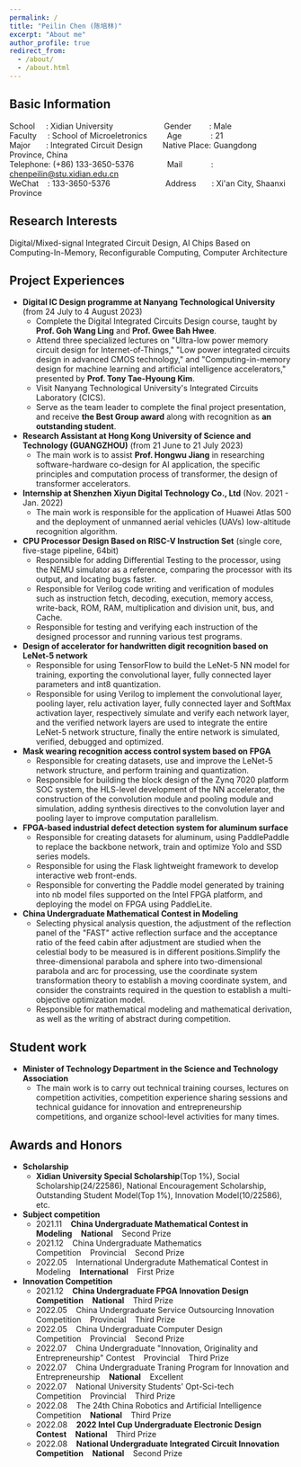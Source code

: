 ```yaml
---
permalink: /
title: "Peilin Chen (陈培林)"
excerpt: "About me"
author_profile: true
redirect_from: 
  - /about/
  - /about.html
---
```


## Basic Information
School&nbsp;&nbsp;&nbsp;&nbsp;&nbsp;:&nbsp;Xidian University&nbsp;&nbsp;&nbsp;&nbsp;&nbsp;&nbsp;&nbsp;&nbsp;&nbsp;&nbsp;&nbsp;&nbsp;&nbsp;&nbsp;&nbsp;&nbsp;&nbsp;&nbsp;&nbsp;&nbsp;&nbsp;&nbsp;&nbsp;Gender&nbsp;&nbsp;&nbsp;&nbsp;&nbsp;&nbsp;&nbsp;&nbsp;: Male                                                 
Faculty&nbsp;&nbsp;&nbsp;&nbsp;&nbsp;:&nbsp;School of Microeletronics&nbsp;&nbsp;&nbsp;&nbsp;&nbsp;&nbsp;&nbsp;&nbsp;&nbsp;Age&nbsp;&nbsp;&nbsp;&nbsp;&nbsp;&nbsp;&nbsp;&nbsp;&nbsp;&nbsp;&nbsp;&nbsp;&nbsp;: 21                                                     
Major&nbsp;&nbsp;&nbsp;&nbsp;&nbsp;&nbsp;&nbsp;:&nbsp;Integrated Circuit Design&nbsp;&nbsp;&nbsp;&nbsp;&nbsp;&nbsp;&nbsp;&nbsp;&nbsp;Native Place: Guangdong Province, China      
Telephone:&nbsp;(+86) 133-3650-5376&nbsp;&nbsp;&nbsp;&nbsp;&nbsp;&nbsp;&nbsp;&nbsp;&nbsp;&nbsp;&nbsp;&nbsp;&nbsp;&nbsp;&nbsp;Mail&nbsp;&nbsp;&nbsp;&nbsp;&nbsp;&nbsp;&nbsp;&nbsp;&nbsp;&nbsp;&nbsp;&nbsp;&nbsp;: chenpeilin@stu.xidian.edu.cn                           
WeChat&nbsp;&nbsp;&nbsp;&nbsp;:&nbsp;133-3650-5376&nbsp;&nbsp;&nbsp;&nbsp;&nbsp;&nbsp;&nbsp;&nbsp;&nbsp;&nbsp;&nbsp;&nbsp;&nbsp;&nbsp;&nbsp;&nbsp;&nbsp;&nbsp;&nbsp;&nbsp;&nbsp;&nbsp;&nbsp;&nbsp;&nbsp;Address&nbsp;&nbsp;&nbsp;&nbsp;&nbsp;&nbsp;&nbsp;: Xi'an City, Shaanxi Province 

## Research Interests
Digital/Mixed-signal Integrated Circuit Design, AI Chips Based on Computing-In-Memory, Reconfigurable Computing, Computer Architecture 

## Project Experiences
* **Digital IC Design programme at Nanyang Technological University** (from 24 July to 4 August 2023)
  - Complete the Digital Integrated Circuits Design course, taught by **Prof. Goh Wang Ling** and **Prof. Gwee Bah Hwee**.
  - Attend three specialized lectures on "Ultra-low power memory circuit design for Internet-of-Things," "Low power integrated circuits design in advanced CMOS technology," and "Computing-in-memory design for machine learning and artificial intelligence accelerators," presented by **Prof. Tony Tae-Hyoung Kim**.
  - Visit Nanyang Technological University's Integrated Circuits Laboratory (CICS).
  - Serve as the team leader to complete the final project presentation, and receive **the Best Group award** along with recognition as **an outstanding student**.
* **Research Assistant at Hong Kong University of Science and Technology (GUANGZHOU)** (from 21 June to 21 July 2023)
  - The main work is to assist **Prof. Hongwu Jiang** in researching software-hardware co-design for AI application, the specific principles and computation process of transformer, the design of transformer accelerators.
* **Internship at Shenzhen Xiyun Digital Technology Co., Ltd** (Nov. 2021 - Jan. 2022)
  - The main work is responsible for the application of Huawei Atlas 500 and the deployment of unmanned aerial vehicles (UAVs) low-altitude recognition algorithm.
* **CPU Processor Design Based on RISC-V Instruction Set** (single core, five-stage pipeline, 64bit)
  - Responsible for adding Differential Testing to the processor, using the NEMU simulator as a reference, comparing the processor with its output, and locating bugs faster.
  - Responsible for Verilog code writing and verification of modules such as instruction fetch, decoding, execution, memory access, write-back, ROM, RAM, multiplication and division unit, bus, and Cache.
  - Responsible for testing and verifying each instruction of the designed processor and running various test programs.
* **Design of accelerator for handwritten digit recognition based on LeNet-5 network**
  - Responsible for using TensorFlow to build the LeNet-5 NN model for training, exporting the convolutional layer, fully connected layer parameters and int8 quantization.
  - Responsible for using Verilog to implement the convolutional layer, pooling layer, relu activation layer, fully connected layer and SoftMax activation layer, respectively simulate and verify each network layer, and the verified network layers are used to integrate the entire LeNet-5 network structure, finally the entire network is simulated, verified, debugged and optimized.
* **Mask wearing recognition access control system based on FPGA**
  - Responsible for creating datasets, use and improve the LeNet-5 network structure, and perform training and quantization.
  - Responsible for building the block design of the Zynq 7020 platform SOC system, the HLS-level development of the NN accelerator, the construction of the convolution module and pooling module and simulation, adding synthesis directives to the convolution layer and pooling layer to improve computation parallelism.
* **FPGA-based industrial defect detection system for aluminum surface**
  - Responsible for creating datasets for aluminum, using PaddlePaddle to replace the backbone network, train and optimize Yolo and SSD series models.
  - Responsible for using the Flask lightweight framework to develop interactive web front-ends.
  - Responsible for converting the Paddle model generated by training into nb model files supported on the Intel FPGA platform, and deploying the model on FPGA using PaddleLite.
* **China Undergraduate Mathematical Contest in Modeling**
  - Selecting physical analysis question, the adjustment of the reflection panel of the "FAST" active reflection surface and the acceptance ratio of the feed cabin after adjustment are studied when the celestial body to be measured is in different positions.Simplify the three-dimensional parabola and sphere into two-dimensional parabola and arc for processing, use the coordinate system transformation theory to establish a moving coordinate system, and consider the constraints required in the question to establish a multi-objective optimization model.
  - Responsible for mathematical modeling and mathematical derivation, as well as the writing of abstract during competition.
 
## Student work
* **Minister of Technology Department in the Science and Technology Association**
  - The main work is to carry out technical training courses, lectures on competition activities, competition experience sharing sessions and 
technical guidance for innovation and entrepreneurship competitions, and organize school-level activities for many times.

## Awards and Honors
* **Scholarship**
  - **Xidian University Special Scholarship**(Top 1%), Social Scholarship(24/22586), National Encouragement Scholarship, Outstanding Student Model(Top 1%), Innovation Model(10/22586), etc.
* **Subject competition**
  - 2021.11&nbsp;&nbsp;&nbsp;&nbsp;**China Undergraduate Mathematical Contest in Modeling**&nbsp;&nbsp;&nbsp;&nbsp;**National**&nbsp;&nbsp;&nbsp;&nbsp;Second Prize
  - 2021.12&nbsp;&nbsp;&nbsp;&nbsp;China Undergraduate Mathematics Competition&nbsp;&nbsp;&nbsp;&nbsp;Provincial&nbsp;&nbsp;&nbsp;&nbsp;Second Prize
  - 2022.05&nbsp;&nbsp;&nbsp;&nbsp;International Undergradute Mathematical Contest in Modeling&nbsp;&nbsp;&nbsp;&nbsp;**International**&nbsp;&nbsp;&nbsp;&nbsp;First Prize
* **Innovation Competition**
  - 2021.12&nbsp;&nbsp;&nbsp;&nbsp;**China Undergraduate FPGA Innovation Design Competition**&nbsp;&nbsp;&nbsp;&nbsp;**National**&nbsp;&nbsp;&nbsp;&nbsp;Third Prize
  - 2022.05&nbsp;&nbsp;&nbsp;&nbsp;China Undergraduate Service Outsourcing Innovation Competition&nbsp;&nbsp;&nbsp;&nbsp;Provincial&nbsp;&nbsp;&nbsp;&nbsp;Third Prize
  - 2022.05&nbsp;&nbsp;&nbsp;&nbsp;China Undergraduate Computer Design Competition&nbsp;&nbsp;&nbsp;&nbsp;Provincial&nbsp;&nbsp;&nbsp;&nbsp;Second Prize
  - 2022.07&nbsp;&nbsp;&nbsp;&nbsp;China Undergraduate "Innovation, Originality and Entrepreneurship" Contest&nbsp;&nbsp;&nbsp;&nbsp;Provincial&nbsp;&nbsp;&nbsp;&nbsp;Third Prize
  - 2022.07&nbsp;&nbsp;&nbsp;&nbsp;China Undergraduate Traning Program for Innovation and Entrepreneurship&nbsp;&nbsp;&nbsp;&nbsp;**National**&nbsp;&nbsp;&nbsp;&nbsp;Excellent
  - 2022.07&nbsp;&nbsp;&nbsp;&nbsp;National University Students' Opt-Sci-tech Competition&nbsp;&nbsp;&nbsp;&nbsp;Provincial&nbsp;&nbsp;&nbsp;&nbsp;Third Prize
  - 2022.08&nbsp;&nbsp;&nbsp;&nbsp;The 24th China Robotics and Artificial Intelligence Competition&nbsp;&nbsp;&nbsp;&nbsp;**National**&nbsp;&nbsp;&nbsp;&nbsp;Third Prize
  - 2022.08&nbsp;&nbsp;&nbsp;&nbsp;**2022 Intel Cup Undergraduate Electronic Design Contest**&nbsp;&nbsp;&nbsp;&nbsp;**National**&nbsp;&nbsp;&nbsp;&nbsp;Third Prize
  - 2022.08&nbsp;&nbsp;&nbsp;&nbsp;**National Undergraduate Integrated Circuit Innovation Competition**&nbsp;&nbsp;&nbsp;&nbsp;**National**&nbsp;&nbsp;&nbsp;&nbsp;Second Prize
